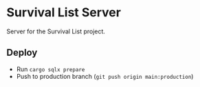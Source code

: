 # Survival List Server

Server for the Survival List project.

## Deploy

- Run `cargo sqlx prepare`
- Push to production branch (`git push origin main:production`)

